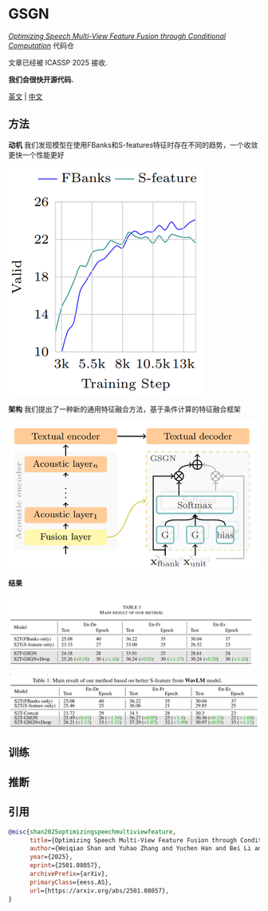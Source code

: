 # GSGN
[*Optimizing Speech Multi-View Feature Fusion through Conditional Computation*](https://arxiv.org/abs/2501.08057) 代码仓

文章已经被 ICASSP 2025 接收.

**我们会很快开源代码.**

[英文](README.md) | [中文](README_ZH.md)

## 方法

**动机** 我们发现模型在使用FBanks和S-features特征时存在不同的趋势，一个收敛更快一个性能更好

![FBanks vs S-features](Figures/convergence.png)

**架构** 我们提出了一种新的通用特征融合方法，基于条件计算的特征融合框架

![架构](Figures/arch.png)

**结果**

![S-feature from HuBERT model](Figures/result_hubert.png)

![S-feature from WavLM model](Figures/result_wavlm.png)

## 训练

## 推断

## 引用

```bibtex
@misc{shan2025optimizingspeechmultiviewfeature,
      title={Optimizing Speech Multi-View Feature Fusion through Conditional Computation}, 
      author={Weiqiao Shan and Yuhao Zhang and Yuchen Han and Bei Li and Xiaofeng Zhao and Yuang Li and Min Zhang and Hao Yang and Tong Xiao and Jingbo Zhu},
      year={2025},
      eprint={2501.08057},
      archivePrefix={arXiv},
      primaryClass={eess.AS},
      url={https://arxiv.org/abs/2501.08057}, 
}